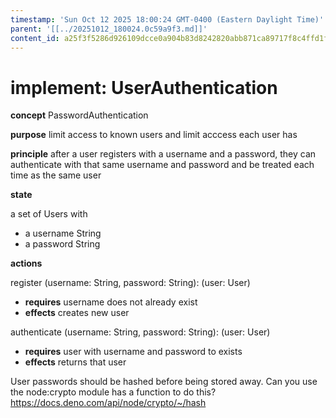 ```yaml
---
timestamp: 'Sun Oct 12 2025 18:00:24 GMT-0400 (Eastern Daylight Time)'
parent: '[[../20251012_180024.0c59a9f3.md]]'
content_id: a25f3f5286d926109dcce0a904b83d8242820abb871ca89717f8c4ffd1f32340
---
```


# implement: UserAuthentication

**concept** PasswordAuthentication

**purpose** limit access to known users and limit acccess each user has

**principle** after a user registers with a username and a password,
they can authenticate with that same username and password
and be treated each time as the same user

**state**

a set of Users with

* a username String
* a password String

**actions**

register (username: String, password: String): (user: User)

* **requires** username does not already exist
* **effects** creates new user

authenticate (username: String, password: String): (user: User)

* **requires** user with username and password to exists
* **effects** returns that user

User passwords should be hashed before being stored away. Can you use the node:crypto module has a function to do this? https://docs.deno.com/api/node/crypto/~/hash
